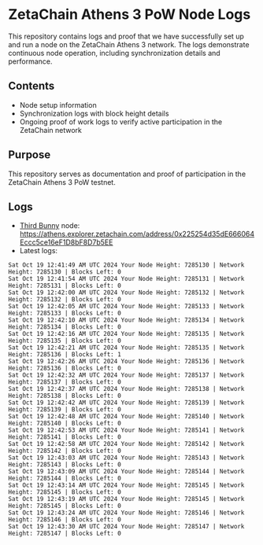 # ZetaChain Athens 3 PoW Node Logs
This repository contains logs and proof that we have successfully set up and run a node on the ZetaChain Athens 3 network. The logs demonstrate continuous node operation, including synchronization details and performance.

## Contents
- Node setup information
- Synchronization logs with block height details
- Ongoing proof of work logs to verify active participation in the ZetaChain network

## Purpose
This repository serves as documentation and proof of participation in the ZetaChain Athens 3 PoW testnet.

## Logs

- [Third Bunny](https://thirdbunny.xyz/) node: https://athens.explorer.zetachain.com/address/0x225254d35dE666064Eccc5ce16eF1D8bF8D7b5EE
- Latest logs:
```
Sat Oct 19 12:41:49 AM UTC 2024 Your Node Height: 7285130 | Network Height: 7285130 | Blocks Left: 0
Sat Oct 19 12:41:54 AM UTC 2024 Your Node Height: 7285131 | Network Height: 7285131 | Blocks Left: 0
Sat Oct 19 12:42:00 AM UTC 2024 Your Node Height: 7285132 | Network Height: 7285132 | Blocks Left: 0
Sat Oct 19 12:42:05 AM UTC 2024 Your Node Height: 7285133 | Network Height: 7285133 | Blocks Left: 0
Sat Oct 19 12:42:10 AM UTC 2024 Your Node Height: 7285134 | Network Height: 7285134 | Blocks Left: 0
Sat Oct 19 12:42:16 AM UTC 2024 Your Node Height: 7285135 | Network Height: 7285135 | Blocks Left: 0
Sat Oct 19 12:42:21 AM UTC 2024 Your Node Height: 7285135 | Network Height: 7285136 | Blocks Left: 1
Sat Oct 19 12:42:26 AM UTC 2024 Your Node Height: 7285136 | Network Height: 7285136 | Blocks Left: 0
Sat Oct 19 12:42:32 AM UTC 2024 Your Node Height: 7285137 | Network Height: 7285137 | Blocks Left: 0
Sat Oct 19 12:42:37 AM UTC 2024 Your Node Height: 7285138 | Network Height: 7285138 | Blocks Left: 0
Sat Oct 19 12:42:42 AM UTC 2024 Your Node Height: 7285139 | Network Height: 7285139 | Blocks Left: 0
Sat Oct 19 12:42:48 AM UTC 2024 Your Node Height: 7285140 | Network Height: 7285140 | Blocks Left: 0
Sat Oct 19 12:42:53 AM UTC 2024 Your Node Height: 7285141 | Network Height: 7285141 | Blocks Left: 0
Sat Oct 19 12:42:58 AM UTC 2024 Your Node Height: 7285142 | Network Height: 7285142 | Blocks Left: 0
Sat Oct 19 12:43:03 AM UTC 2024 Your Node Height: 7285143 | Network Height: 7285143 | Blocks Left: 0
Sat Oct 19 12:43:09 AM UTC 2024 Your Node Height: 7285144 | Network Height: 7285144 | Blocks Left: 0
Sat Oct 19 12:43:14 AM UTC 2024 Your Node Height: 7285145 | Network Height: 7285145 | Blocks Left: 0
Sat Oct 19 12:43:19 AM UTC 2024 Your Node Height: 7285145 | Network Height: 7285145 | Blocks Left: 0
Sat Oct 19 12:43:24 AM UTC 2024 Your Node Height: 7285146 | Network Height: 7285146 | Blocks Left: 0
Sat Oct 19 12:43:30 AM UTC 2024 Your Node Height: 7285147 | Network Height: 7285147 | Blocks Left: 0
```
